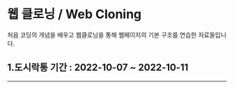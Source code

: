 # 웹 클로닝 / Web Cloning 

처음 코딩의 개념을 배우고 웹클로닝을 통해 웹페이지의 기본 구조를 연습한 자료들입니다.



## 1.도시락통 기간 : 2022-10-07 ~ 2022-10-11

---

##
